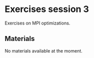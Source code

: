 # Exercises session 3

Exercises on MPI optimizations.

<!--
Exercises are in `Exercises/HPE/03_mpi`.

See `Exercises/HPE/03_mpi/ProgrammingModelExamples_SLURM.pdf`
-->

## Materials

No materials available at the moment.

<!--
Temporary location of materials (for the lifetime of the training project):

-   See the exercise assignments in
    `/project/project_465001154/Exercises/HPE/03_mpi/ProgrammingModelExamples_SLURM.pdf`

-   Exercise materials in 
    `/project/project_465001154/Exercises/HPE/03_mpi` 
    for the lifetime of the project and only for project members.
-->

<!--
Temporary web-available materials:

-    Overview exercise assignments day 1 temporarily available on
     [this link](https://462000265.lumidata.eu/paow-20240611/files/LUMI-paow-20240611-1_Exercises_day1.pdf)

-    Exercise notes (ProgrammingModelExamples_SLURM.pdf) on
     [this link](https://462000265.lumidata.eu/paow-20240611/files/LUMI-paow-20240611-E-2-03-ProgrammingModelExamples_SLURM.pdf).
-->

<!--
Archived materials on LUMI:
-->

<!-- 
-   Exercise assignments in `/appl/local/training/paow-20240611/files/LUMI-paow-20240611-Exercises_HPE.pdf`
-->

<!--
-   Exercises as bizp2-compressed tar file in
    `/appl/local/training/paow-20240611/files/LUMI-paow-20240611-Exercises_HPE.tar.bz2`

-   Exercises as uncompressed tar file in
    `/appl/local/training/paow-20240611/files/LUMI-paow-20240611-Exercises_HPE.tar`
-->

